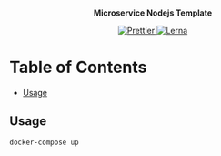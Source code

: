 <p align="center">
  <br />
  <b>Microservice Nodejs Template</b>
</p>
<p align="center">
  <a href="https://github.com/prettier/prettier">
    <img
      src="https://img.shields.io/badge/code_style-prettier-ff69b4.svg"
      alt="Prettier"
    />
  </a>
    <a href="https://lerna.js.org/">
    <img src="https://img.shields.io/badge/maintained%20with-lerna-cc00ff.svg" alt="Lerna">
  </a><br>
</p>
 
# Table of Contents

- [Usage](#usage)

## Usage

```
docker-compose up
```
